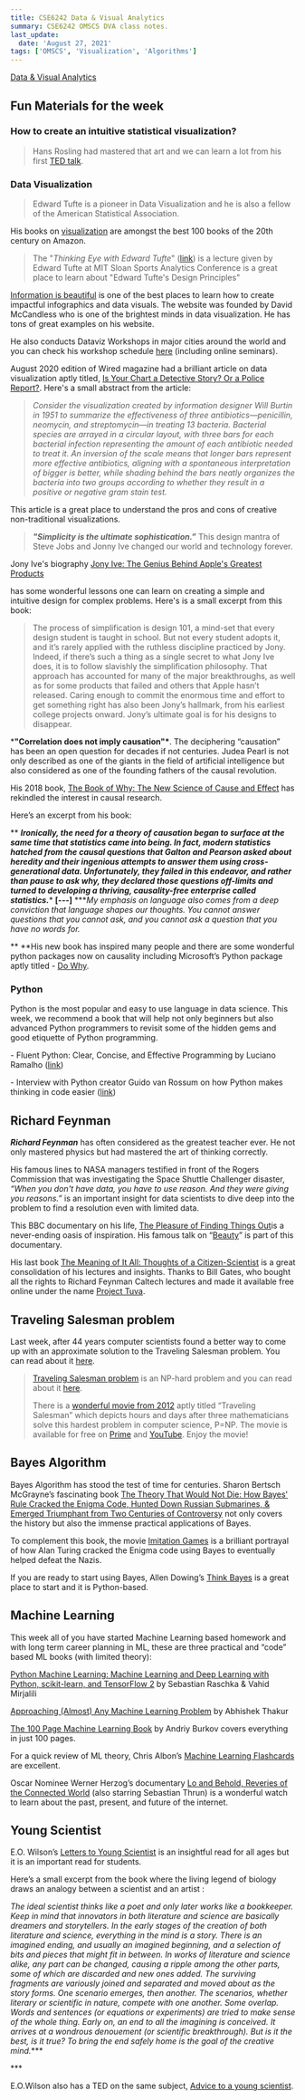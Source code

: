 ```yaml
---
title: CSE6242 Data & Visual Analytics
summary: CSE6242 OMSCS DVA class notes.
last_update:
  date: 'August 27, 2021'
tags: ['OMSCS', 'Visualization', 'Algorithms']
---
```


[Data & Visual Analytics](https://gatech.instructure.com/courses/170430)

## Fun Materials for the week

### How to create an intuitive statistical visualization?

> Hans Rosling had mastered that art and we can learn a lot from his first [TED talk](https://www.ted.com/talks/hans_rosling_the_best_stats_you_ve_ever_seen).

### Data Visualization

> Edward Tufte is a pioneer in Data Visualization and he is also a fellow of the American Statistical Association.

His books on [visualization](https://www.edwardtufte.com/tufte/books_vdqi) are amongst the best 100 books of the 20th century on Amazon.

> The "*Thinking Eye with Edward Tufte*" ([link](https://www.youtube.com/watch?v=mvrNemNoQ5M&t=164s )) is a lecture given by Edward Tufte at MIT Sloan Sports Analytics Conference is a great place to learn about "Edward Tufte's Design Principles"

[Information is beautiful](https://informationisbeautiful.net/) is one of the best places to learn how to create impactful infographics and data visuals. The website was founded by David McCandless who is one of the brightest minds in data visualization. He has tons of great examples on his website.

He also conducts Dataviz Workshops in major cities around the world and you can check his workshop schedule [here](https://informationisbeautiful.net/workshops/) (including online seminars).

August 2020 edition of Wired magazine had a brilliant article on data visualization aptly titled, [Is Your Chart a Detective Story? Or a Police Report?](https://www.wired.com/story/is-your-chart-a-detective-story-or-a-police-report/). Here's a small abstract from the article:

> *Consider the visualization created by information designer Will Burtin in 1951 to summarize the effectiveness of three antibiotics—penicillin, neomycin, and streptomycin—in treating 13 bacteria. Bacterial species are arrayed in a circular layout, with three bars for each bacterial infection representing the amount of each antibiotic needed to treat it. An inversion of the scale means that longer bars represent more effective antibiotics, aligning with a spontaneous interpretation of bigger is better, while shading behind the bars neatly organizes the bacteria into two groups according to whether they result in a positive or negative gram stain test.*

This article is a great place to understand the pros and cons of creative non-traditional visualizations.

> ***"Simplicity is the ultimate sophistication.”***
This design mantra of Steve Jobs and Jonny Ive changed our world and technology forever.

Jony Ive's biography [Jony Ive: The Genius Behind Apple's Greatest Products](https://amzn.to/365FaZE)

has some wonderful lessons one can learn on creating a simple and intuitive design for complex problems. Here's is a small excerpt from this book:

> The process of simplification is design 101, a mind-set that every design student is taught in school. But not every student adopts it, and it’s rarely applied with the ruthless discipline practiced by Jony. Indeed, if there’s such a thing as a single secret to what Jony Ive does, it is to follow slavishly the simplification philosophy. That approach has accounted for many of the major breakthroughs, as well as for some products that failed and others that Apple hasn’t released. Caring enough to commit the enormous time and effort to get something right has also been Jony’s hallmark, from his earliest college projects onward. Jony’s ultimate goal is for his designs to disappear.
>

***"Correlation does not imply causation"\***. The deciphering “causation” has been an open question for decades if not centuries. Judea Pearl is not only described as one of the giants in the field of artificial intelligence but also considered as one of the founding fathers of the causal revolution.

His 2018 book, [The Book of Why: The New Science of Cause and Effect](https://amzn.to/3ipZebM) has rekindled the interest in causal research.

Here’s an excerpt from his book:

**
***Ironically, the need for a theory of causation began to surface at the same time that statistics came into being. In fact, modern statistics hatched from the causal questions that Galton and Pearson asked about heredity and their ingenious attempts to answer them using cross-generational data. Unfortunately, they failed in this endeavor, and rather than pause to ask why, they declared those questions off-limits and turned to developing a thriving, causality-free enterprise called statistics.****
****[---]****
****My emphasis on language also comes from a deep conviction that language shapes our thoughts. You cannot answer questions that you cannot ask, and you cannot ask a question that you have no words for.*

**
**His new book has inspired many people and there are some wonderful python packages now on causality including Microsoft’s Python package aptly titled - [Do Why](https://github.com/Microsoft/dowhy).

### Python

 Python is the most popular and easy to use language in data science. This week, we recommend a book that will help not only beginners but also advanced Python programmers to revisit some of the hidden gems and good etiquette of Python programming.

\- Fluent Python: Clear, Concise, and Effective Programming by Luciano Ramalho ([link](https://amzn.to/3hSJ3nR))

\- Interview with Python creator Guido van Rossum on how Python makes thinking in code easier ([link](https://blog.dropbox.com/topics/work-culture/-the-mind-at-work--guido-van-rossum-on-how-python-makes-thinking))

## Richard Feynman

***Richard Feynman*** has often considered as the greatest teacher ever. He not only mastered physics but had mastered the art of thinking correctly.

His famous lines to NASA managers testified in front of the Rogers Commission that was investigating the Space Shuttle Challenger disaster, *“When you don't have data, you have to use reason. And they were giving you reasons.”* is an important insight for data scientists to dive deep into the problem to find a resolution even with limited data.

This BBC documentary on his life, [The Pleasure of Finding Things Out](https://www.bbc.co.uk/iplayer/episode/p018dvyg/horizon-19811982-the-pleasure-of-finding-things-out)is a never-ending oasis of inspiration. His famous talk on “[Beauty](https://www.youtube.com/watch?v=cRmbwczTC6E)” is part of this documentary.

His last book [The Meaning of It All: Thoughts of a Citizen-Scientist](https://amzn.to/3lpGwD1) is a great consolidation of his lectures and insights. Thanks to Bill Gates, who bought all the rights to Richard Feynman Caltech lectures and made it available free online under the name [Project Tuva](https://www.microsoft.com/en-us/research/project/tuva-richard-feynman).

## Traveling Salesman problem

Last week, after 44 years computer scientists found a better way to come up with an approximate solution to the Traveling Salesman problem. You can read about it [here](https://www.quantamagazine.org/computer-scientists-break-traveling-salesperson-record-20201008/).

> [Traveling Salesman problem](https://en.wikipedia.org/wiki/Travelling_salesman_problem) is an NP-hard problem and you can read about it [here](https://en.wikipedia.org/wiki/NP-hardness).
>
>
>
> There is a [wonderful movie from 2012](http://www.travellingsalesmanmovie.com/) aptly titled “Traveling Salesman” which depicts hours and days after three mathematicians solve this hardest problem in computer science, P=NP. The movie is available for free on [Prime](https://amzn.to/358bmcM) and [YouTube](https://youtube.com/watch?v=PVu11IQjRsM). Enjoy the movie!
>
>

## Bayes Algorithm

Bayes Algorithm has stood the test of time for centuries. Sharon Bertsch McGrayne’s fascinating book [The Theory That Would Not Die: How Bayes' Rule Cracked the Enigma Code, Hunted Down Russian Submarines, & Emerged Triumphant from Two Centuries of Controversy](https://amzn.to/2TmxJpo) not only covers the history but also the immense practical applications of Bayes.

To complement this book, the movie [Imitation Games](https://amzn.to/2Tm5wis) is a brilliant portrayal of how Alan Turing cracked the Enigma code using Bayes to eventually helped defeat the Nazis.

If you are ready to start using Bayes, Allen Dowing’s [Think Bayes](https://amzn.to/2Hk0u3T) is a great place to start and it is Python-based.

## Machine Learning

This week all of you have started Machine Learning based homework and with long term career planning in ML, these are three practical and “code” based ML books (with limited theory):

[Python Machine Learning: Machine Learning and Deep Learning with Python, scikit-learn, and TensorFlow 2](https://amzn.to/2HIfatJ) by Sebastian Raschka & Vahid Mirjalili

[Approaching (Almost) Any Machine Learning Problem](https://amzn.to/35U0JuP) by Abhishek Thakur

[The 100 Page Machine Learning Book](https://amzn.to/31Qerxn) by Andriy Burkov covers everything in just 100 pages.

For a quick review of ML theory, Chris Albon’s [Machine Learning Flashcards](https://machinelearningflashcards.com/) are excellent.

Oscar Nominee Werner Herzog’s documentary [Lo and Behold, Reveries of the Connected World](https://amzn.to/2TBiTeJ) (also starring Sebastian Thrun) is a wonderful watch to learn about the past, present, and future of the internet.

## Young Scientist

E.O. Wilson’s [Letters to Young Scientist](https://amzn.to/3p1outr) is an insightful read for all ages but it is an important read for students.

Here’s a small excerpt from the book where the living legend of biology draws an analogy between a scientist and an artist :

*The ideal scientist thinks like a poet and only later works like a bookkeeper. Keep in mind that innovators in both literature and science are basically dreamers and storytellers. In the early stages of the creation of both literature and science, everything in the mind is a story. There is an imagined ending, and usually an imagined beginning, and a selection of bits and pieces that might fit in between. In works of literature and science alike, any part can be changed, causing a ripple among the other parts, some of which are discarded and new ones added. The surviving fragments are variously joined and separated and moved about as the story forms. One scenario emerges, then another. The scenarios, whether literary or scientific in nature, compete with one another. Some overlap. Words and sentences (or equations or experiments) are tried to make sense of the whole thing. Early on, an end to all the imagining is conceived. It arrives at a wondrous denouement (or scientific breakthrough). But is it the best, is it true? To bring the end safely home is the goal of the creative mind.****

\***

E.O.Wilson also has a TED on the same subject, [Advice to a young scientist](https://www.ted.com/talks/e_o_wilson_advice_to_a_young_scientist).
